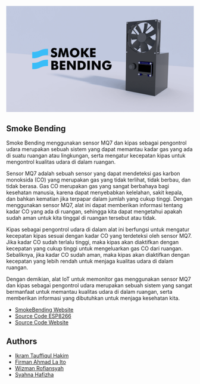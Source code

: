 
![Logo](https://github.com/Arcfoz/SmokeBending-Website/blob/main/public/img/product.png?raw=true)


## Smoke Bending
Smoke Bending menggunakan sensor MQ7 dan kipas sebagai pengontrol udara merupakan sebuah sistem yang dapat memantau kadar gas yang ada di suatu ruangan atau lingkungan, serta mengatur kecepatan kipas untuk mengontrol kualitas udara di dalam ruangan.

Sensor MQ7 adalah sebuah sensor yang dapat mendeteksi gas karbon monoksida (CO) yang merupakan gas yang tidak terlihat, tidak berbau, dan tidak berasa. Gas CO merupakan gas yang sangat berbahaya bagi kesehatan manusia, karena dapat menyebabkan kelelahan, sakit kepala, dan bahkan kematian jika terpapar dalam jumlah yang cukup tinggi. Dengan menggunakan sensor MQ7, alat ini dapat memberikan informasi tentang kadar CO yang ada di ruangan, sehingga kita dapat mengetahui apakah sudah aman untuk kita tinggal di ruangan tersebut atau tidak.

Kipas sebagai pengontrol udara di dalam alat ini berfungsi untuk mengatur kecepatan kipas sesuai dengan kadar CO yang terdeteksi oleh sensor MQ7. Jika kadar CO sudah terlalu tinggi, maka kipas akan diaktifkan dengan kecepatan yang cukup tinggi untuk mengeluarkan gas CO dari ruangan. Sebaliknya, jika kadar CO sudah aman, maka kipas akan diaktifkan dengan kecepatan yang lebih rendah untuk menjaga kualitas udara di dalam ruangan.

Dengan demikian, alat IoT untuk memonitor gas menggunakan sensor MQ7 dan kipas sebagai pengontrol udara merupakan sebuah sistem yang sangat bermanfaat untuk memantau kualitas udara di dalam ruangan, serta memberikan informasi yang dibutuhkan untuk menjaga kesehatan kita.
 - [SmokeBending Website](https://smoke-bending.up.railway.app/)
 - [Source Code ESP8266](https://github.com/Arcfoz/SmokeBending/blob/128ffd7418afffc011190d3de9326b02a4d8a9b2/ESP8266/SmokeBending_ESP8266.ino)
 - [Source Code Website](https://github.com/Arcfoz/SmokeBending-Website)


## Authors

- [Ikram Tauffiqul Hakim](https://www.github.com/arcfoz)
- [Firman Ahmad La Ito](https://github.com/Redfal12)
- [Wizman Rofiansyah](https://github.com/Rofiansyah)
- [Syahna Hafizha](https://github.com/syahnahafizha)
